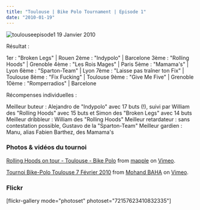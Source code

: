 ```yaml
---
title: "Toulouse | Bike Polo Tournament | Episode 1"
date: "2010-01-19"
---
```


![](images/toulouseepisode1.jpg "toulouseepisode1") 19 Janvier 2010

Résultat :

1er : "Broken Legs" | Rouen 2ème : "Indypolo" | Barcelone 3ème : "Rolling Hoods" | Grenoble 4ème : "Les Rois Mages" | Paris 5ème : "Mamama's" | Lyon 6ème : "Sparton-Team" | Lyon 7ème : "Laisse pas traîner ton Fix" | Toulouse 8ème : "Fix Fucking" | Toulouse 9ème : "Give Me Five" | Grenoble 10ème : "Romperradios" | Barcelone

Récompenses individuelles :

Meilleur buteur : Alejandro de "Indypolo" avec 17 buts (!), suivi par William des "Rolling Hoods" avec 15 buts et Simon des "Broken Legs" avec 14 buts Meilleur dribbleur : William des "Rolling Hoods" Meilleur retardateur : sans contestation possible, Gustavo de la "Sparton-Team" Meilleur gardien : Manu, alias Fabien Barthez, des Mamama's

### Photos & vidéos du tournoi

[Rolling Hoods on tour - Toulouse - Bike Polo](http://vimeo.com/9346534) from [mapple](http://vimeo.com/user3144096) on [Vimeo](http://vimeo.com).

[Tournoi Bike-Polo Toulouse 7 Février 2010](http://vimeo.com/9416357) from [Mohand BAHA](http://vimeo.com/user3165637) on [Vimeo](http://vimeo.com).

### Flickr

\[flickr-gallery mode="photoset" photoset="72157623410832335"\]
